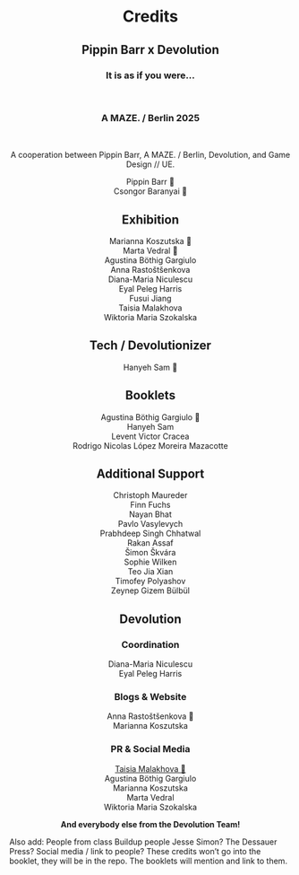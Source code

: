 <h1 align="center">Credits</h1>

<h2 align="center">Pippin Barr x Devolution</h2>
<h3 align="center">It is as if you were…</h3><br>
<h3 align="center">A MAZE. / Berlin 2025</h3><br>
<p align="center">A cooperation between Pippin Barr, A MAZE. / Berlin, Devolution, and Game Design // UE.</p>

<p align="center">Pippin Barr 🤡<br>
Csongor Baranyai 🌱</p>

<h2 align="center">Exhibition</h2>

<p align="center">Marianna Koszutska 👑<br>
Marta Vedral 👑<br>
Agustina Böthig Gargiulo<br>
Anna Rastoštšenkova<br>
Diana-Maria Niculescu<br>
Eyal Peleg Harris<br>
Fusui Jiang<br>
Taisia Malakhova<br>
Wiktoria Maria Szokalska</p>

<h2 align="center">Tech / Devolutionizer</h2>

<p align="center">Hanyeh Sam 👑</p>

<h2 align="center">Booklets</h2>

<p align="center">Agustina Böthig Gargiulo 👑<br>
Hanyeh Sam<br>
Levent Victor Cracea<br>
Rodrigo Nicolas López Moreira Mazacotte</p>

<h2 align="center">Additional Support</h2>

<p align="center">Christoph Maureder<br>
Finn Fuchs<br>
Nayan Bhat<br>
Pavlo Vasylevych<br>
Prabhdeep Singh Chhatwal<br>
Rakan Assaf<br>
Šimon Škvára<br>
Sophie Wilken<br>
Teo Jia Xian<br>
Timofey Polyashov<br>
Zeynep Gizem Bülbül</p>

<h2 align="center">Devolution</h2>

<h3 align="center">Coordination</h3>

<p align="center">Diana-Maria Niculescu<br>
Eyal Peleg Harris</p>

<h3 align="center">Blogs & Website</h3>

<p align="center">Anna Rastoštšenkova 👑<br>
Marianna Koszutska</p>

<h3 align="center">PR & Social Media</h3>

<p align="center"><a href="https://www.instagram.com/fufaaykaa/" target="_blank">Taisia Malakhova 👑</a><br>
Agustina Böthig Gargiulo<br>
Marianna Koszutska<br>
Marta Vedral<br>
Wiktoria Maria Szokalska</p>

<p align="center"><strong>And everybody else from the Devolution Team!</strong></p>

Also add:
People from class
Buildup people
Jesse Simon?
The Dessauer Press?
Social media / link to people?
These credits won’t go into the booklet, they will be in the repo. The booklets will mention and link to them.
